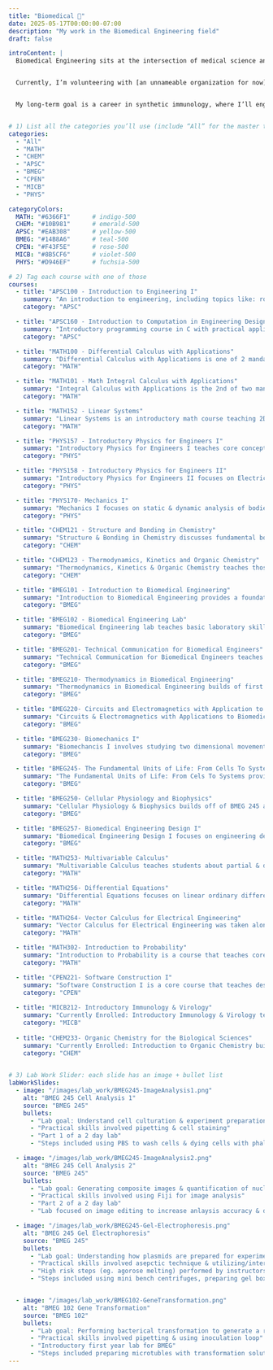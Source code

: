 ```yaml
---
title: "Biomedical 🧬"
date: 2025-05-17T00:00:00-07:00
description: "My work in the Biomedical Engineering field"
draft: false

introContent: |
  Biomedical Engineering sits at the intersection of medical science and engineering. My childhood dream was to become a doctor, but in high school I found another passion—computer programming. Not wanting to choose one over the other, I found biomedical engineering to be the perfect blend: building software and devices that can impact patient care at scale.


  Currently, I’m volunteering with [an unnameable organization for now] to develop a [something confidential] (details below). At UBC, every BMEG degree is unique to the individual as you're encouraged to take courses across nearly 10 majors. Since my passion is for cellular engineering and bioinformatics, my studies span hands-on lab modules (see Lab Work below) and software projects (see Software page). My full list of courses that I've taken so far is also available. 


  My long-term goal is a career in synthetic immunology, where I’ll engineer immune cells for personalized therapies. I believe custom cell therapies are the future of medicine, and I’m excited to gain both wet-lab experience in cell engineering and computational expertise to model and optimize cellular processes.


# 1) List all the categories you’ll use (include “All” for the master tab)
categories:
  - "All"
  - "MATH"
  - "CHEM"
  - "APSC"
  - "BMEG"
  - "CPEN"
  - "MICB"
  - "PHYS"

categoryColors:
  MATH: "#6366F1"      # indigo-500
  CHEM: "#10B981"      # emerald-500
  APSC: "#EAB308"      # yellow-500
  BMEG: "#14B8A6"      # teal-500
  CPEN: "#F43F5E"      # rose-500
  MICB: "#8B5CF6"      # violet-500
  PHYS: "#D946EF"      # fuchsia-500

# 2) Tag each course with one of those
courses:
  - title: "APSC100 - Introduction to Engineering I"
    summary: "An introduction to engineering, including topics like: roles, responsibilities, diciplines, sustainability, prototyping, CAD & ethics"
    category: "APSC"

  - title: "APSC160 - Introduction to Computation in Engineering Design"
    summary: "Introductory programming course in C with practical application shown using Arduinos. Focused on understanding core programming principles & snytax."
    category: "APSC"

  - title: "MATH100 - Differential Calculus with Applications"
    summary: "Differential Calculus with Applications is one of 2 mandatory math courses focused on teaching varying techniques for differential computations."
    category: "MATH"

  - title: "MATH101 - Math Integral Calculus with Applications"
    summary: "Integral Calculus with Applications is the 2nd of two mandatory math courses focused on teaching varying manual techniques for integral computations."
    category: "MATH"

  - title: "MATH152 - Linear Systems"
    summary: "Linear Systems is an introductory math course teaching 2D/3D geometry, vectors, matrices, eigenvalues & related concepts. "
    category: "MATH"

  - title: "PHYS157 - Introductory Physics for Engineers I"
    summary: "Introductory Physics for Engineers I teaches core concepts including heat, thermodynamics, oscillations, waves & sound."
    category: "PHYS"

  - title: "PHYS158 - Introductory Physics for Engineers II"
    summary: "Introductory Physics for Engineers II focuses on Electricity & Magnetism along with DC/AC circuits."
    category: "PHYS"

  - title: "PHYS170- Mechanics I"
    summary: "Mechanics I focuses on static & dynamic analysis of bodies and related concepts including impulse, work, energy among others. "
    category: "PHYS"

  - title: "CHEM121 - Structure and Bonding in Chemistry"
    summary: "Structure & Bonding in Chemistry discusses fundamental bonding theories & structural chemistry, with modern applications. Some concepts were highlighted in the accompanying lab component. "
    category: "CHEM"

  - title: "CHEM123 - Thermodynamics, Kinetics and Organic Chemistry"
    summary: "Thermodynamics, Kinetics & Organic Chemistry teaches those concepts with a specific application relevant to modern society. Some concepts were highlighted in the accompanying lab component. "
    category: "CHEM"

  - title: "BMEG101 - Introduction to Biomedical Engineering"
    summary: "Introduction to Biomedical Engineering provides a foundational introduction to the 4 stream of BMEG: Cellular Engineering, Systems & Signals,Biomaterials & Biomechanics & Informatics "
    category: "BMEG"

  - title: "BMEG102 - Biomedical Engineering Lab"
    summary: "Biomedical Engineering lab teaches basic laboratory skills in genetic engineering of bacteria, bioinformatics pipeline construction & electrical instrumentation."
    category: "BMEG"

  - title: "BMEG201- Technical Communication for Biomedical Engineers"
    summary: "Technical Communication for Biomedical Engineers teaches students about report preparation, oral presentation among others underscoring the interdisciplinary nature of BMEG."
    category: "BMEG"

  - title: "BMEG210- Thermodynamics in Biomedical Engineering"
    summary: "Thermodynamics in Biomedical Engineering builds of first year chemistry and physics, focusing on the laws of thermodynamics with applications to biomedical systems. "
    category: "BMEG"

  - title: "BMEG220- Circuits and Electromagnetics with Application to Biomedical Engineering"
    summary: "Circuits & Electromagnetics with Applications to Biomedical Engineering builds off of first year physics. This course teaches electrostatics, electromagnetics, capacitance/inductance int eh context of physiological & biomedical systems. "
    category: "BMEG"

  - title: "BMEG230- Biomechanics I"
    summary: "Biomechancis I involves studying two dimensional movement of humans, focusing on applying mathematical techniques to compute forces & moments about bones, ligaments & other biomechanical structural components."
    category: "BMEG"

  - title: "BMEG245- The Fundamental Units of Life: From Cells To Systems"
    summary: "The Fundamental Units of Life: From Cels To Systems provides an introudction to cell structure & function. The accompanying lab provided hands-on experience with Image Analysis, DNA Manipulation using Plasmids & Informatics tools."
    category: "BMEG"

  - title: "BMEG250- Cellular Physiology and Biophysics"
    summary: "Cellular Physiology & Biophysics builds off of BMEG 245 and the introduction of cellular processes. It focuses on the mathematical & digital modelling of differential equations that reflect biological systems such as drug diffusion."
    category: "BMEG"

  - title: "BMEG257- Biomedical Engineering Design I"
    summary: "Biomedical Engineering Design I focuses on engineering design in the context of BMEG, and introduces relevant ethics & sustainability principles."
    category: "BMEG"

  - title: "MATH253- Multivariable Calculus"
    summary: "Multivariable Calculus teaches students about partial & directional derivatives, Lagrange multiplies, multiple integrals and other related concepts. "
    category: "MATH"

  - title: "MATH256- Differential Equations"
    summary: "Differential Equations focuses on linear ordinary differential equations while introducing Laplace Transforms, Fourier series & the separation of variable technique for partial differential equations."
    category: "MATH"

  - title: "MATH264- Vector Calculus for Electrical Engineering"
    summary: "Vector Calculus for Electrical Engineering was taken alongside BMEG 220. This course teaches concepts such as divergence, curl, Gauss & Stokes theorem as well as applications to electrostatics & magentostatics."
    category: "MATH"

  - title: "MATH302- Introduction to Probability"
    summary: "Introduction to Probability is a course that teaches core notions of probability, random variables, limit theorems & more."
    category: "MATH"

  - title: "CPEN221- Software Construction I"
    summary: "Software Construction I is a core course that teaches design, implementation & reasoning about software systems. It delves into specification design, testing methodologies, object-oriented design through 3 major projects."
    category: "CPEN"
  
  - title: "MICB212- Introductory Immunology & Virology"
    summary: "Currently Enrolled: Introductory Immunology & Virology teaches about the innate & adaptive immune responses, allergies, virus structure & replication cycle and some data analysis."
    category: "MICB"
  
  - title: "CHEM233- Organic Chemistry for the Biological Sciences"
    summary: "Currently Enrolled: Introduction to Organic Chemistry builds off of CHEM123 and focuses on the structure, bonding & physical properties of aliphatic & aromatic compounds. It discusses chemical reactivity of common functional groups as well."
    category: "CHEM"

  
# 3) Lab Work Slider: each slide has an image + bullet list
labWorkSlides:
  - image: "/images/lab_work/BMEG245-ImageAnalysis1.png"
    alt: "BMEG 245 Cell Analysis 1"
    source: "BMEG 245"
    bullets:
      - "Lab goal: Understand cell culturation & experiment preparation"
      - "Practical skills involved pipetting & cell staining"
      - "Part 1 of a 2 day lab"
      - "Steps included using PBS to wash cells & dying cells with phalloidin & Hoechst solution"

  - image: "/images/lab_work/BMEG245-ImageAnalysis2.png"
    alt: "BMEG 245 Cell Analysis 2"
    source: "BMEG 245"
    bullets:
      - "Lab goal: Generating composite images & quantification of nuclear morphology"
      - "Practical skills involved using Fiji for image analysis"
      - "Part 2 of a 2 day lab"
      - "Lab focused on image editing to increase anlaysis accuracy & data analysis of cell count & actin profile across cell types"

  - image: "/images/lab_work/BMEG245-Gel-Electrophoresis.png"
    alt: "BMEG 245 Gel Electrophoresis"
    source: "BMEG 245"
    bullets:
      - "Lab goal: Understanding how plasmids are prepared for experimentation"
      - "Practical skills involved asepctic technique & utilizing/interpreting agarose gels"
      - "High risk steps (eg. agorose melting) performed by instructors"
      - "Steps included using mini bench centrifuges, preparing gel box, loading samples & running gel."


  - image: "/images/lab_work/BMEG102-GeneTransformation.png"
    alt: "BMEG 102 Gene Transformation"
    source: "BMEG 102"
    bullets:
      - "Lab goal: Performing bacterical transformation to generate a recombinant strain"
      - "Practical skills involved pipetting & using inoculation loop"
      - "Introductory first year lab for BMEG"
      - "Steps included preparing microtubles with transformation solution, using heated inoculation loop for bacteria transfer & heat shock method of bacterial transformation."
---
```

